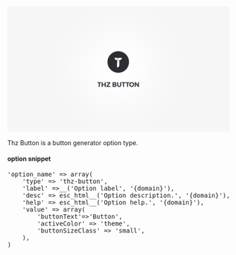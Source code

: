<div class="thz-doc-image max">
<a class="thz-lightbox mfp-iframe" href="https://www.youtube.com/watch?v=fwR8sO7Uthg" data-mfp-title="Creatus WordPress Theme Thz Button Option Type" data-modal-size="large">
	<img src="../../docs-media/splash-thz-button.jpg" alt="Creatus WordPress Theme Thz Button Option Type" />
</a>
</div>


Thz Button is a button generator option type.

#### option snippet

<pre class="pre-scrollable prettyprint light">
'option_name' => array(
	'type' => 'thz-button',
	'label' =>__('Option label', '{domain}'),
	'desc' => esc_html__('Option description.', '{domain}'),
	'help' => esc_html__('Option help.', '{domain}'),
	'value' => array(
		'buttonText'=>'Button',
		'activeColor' => 'theme',
		'buttonSizeClass' => 'small',
	),
)
</pre>
